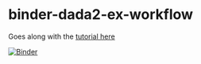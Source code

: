 # binder-dada2-ex-workflow
Goes along with the [tutorial here](https://astrobiomike.github.io/amplicon/dada2_workflow_ex)

[![Binder](https://mybinder.org/badge_logo.svg)](https://mybinder.org/v2/gh/AstrobioMike/binder-dada2-ex-workflow-new/master?urlpath=rstudio)
